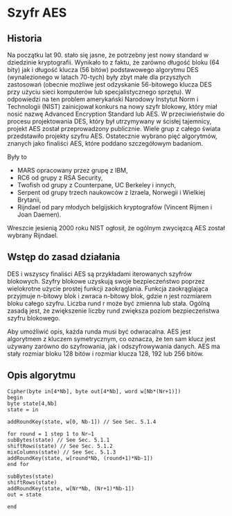 # Szyfr AES

## Historia

Na początku lat 90. stało się jasne, że potrzebny jest nowy standard w dziedzinie kryptografii. Wynikało to z faktu, że zarówno długość bloku (64 bity)
 jak i długość klucza (56 bitów) podstawowego algorytmu DES (wynalezionego w latach 70-tych) były zbyt małe dla przyszłych zastosowań (obecnie możliwe jest odzyskanie 56-bitowego klucza DES przy użyciu sieci komputerów lub specjalistycznego sprzętu). W odpowiedzi na ten problem amerykański Narodowy Instytut Norm i Technologii (NIST) zainicjował
konkurs na nowy szyfr blokowy, który miał nosić nazwę Advanced Encryption Standard lub AES.
W przeciwieństwie do procesu projektowania DES, który był utrzymywany w ścisłej tajemnicy, projekt AES
został przeprowadzony publicznie. Wiele grup z całego świata przedstawiło projekty szyfru AES.
Ostatecznie wybrano pięć algorytmów, znanych jako finaliści AES, które poddano szczegółowym badaniom.

Były to
- MARS opracowany przez grupę z IBM,
- RC6 od grupy z RSA Security,
- Twofish od grupy z Counterpane, UC Berkeley i innych,
- Serpent od grupy trzech naukowców z Izraela, Norwegii i Wielkiej Brytanii,
- Rijndael od pary młodych belgijskich kryptografów (Vincent Rijmen i Joan Daemen).

Wreszcie jesienią 2000 roku NIST ogłosił, że ogólnym zwycięzcą AES został wybrany
Rijndael.

## Wstęp do zasad działania

DES i wszyscy finaliści AES są przykładami iterowanych szyfrów blokowych. Szyfry blokowe uzyskują
swoje bezpieczeństwo poprzez wielokrotne użycie prostej funkcji zaokrąglania. Funkcja zaokrąglająca przyjmuje n-bitowy blok
i zwraca n-bitowy blok, gdzie n jest rozmiarem bloku całego szyfru. Liczba rund
r może być zmienna lub stała. Ogólną zasadą jest, że zwiększenie liczby rund zwiększa
poziom bezpieczeństwa szyfru blokowego.

Aby umożliwić opis, każda runda musi być odwracalna. AES jest algorytmem z kluczem symetrycznym, co oznacza, że ten sam klucz jest używany zarówno do szyfrowania, jak i odszyfrowywania danych. AES ma stały rozmiar bloku 128 bitów i rozmiar klucza 128, 192 lub 256 bitów.

## Opis algorytmu

```
Cipher(byte in[4*Nb], byte out[4*Nb], word w[Nb*(Nr+1)])
begin
byte state[4,Nb]
state = in

addRoundKey(state, w[0, Nb-1]) // See Sec. 5.1.4

for round = 1 step 1 to Nr–1
subBytes(state) // See Sec. 5.1.1
shiftRows(state) // See Sec. 5.1.2
mixColumns(state) // See Sec. 5.1.3
addRoundKey(state, w[round*Nb, (round+1)*Nb-1])
end for

subBytes(state)
shiftRows(state)
addRoundKey(state, w[Nr*Nb, (Nr+1)*Nb-1])
out = state

end
```
